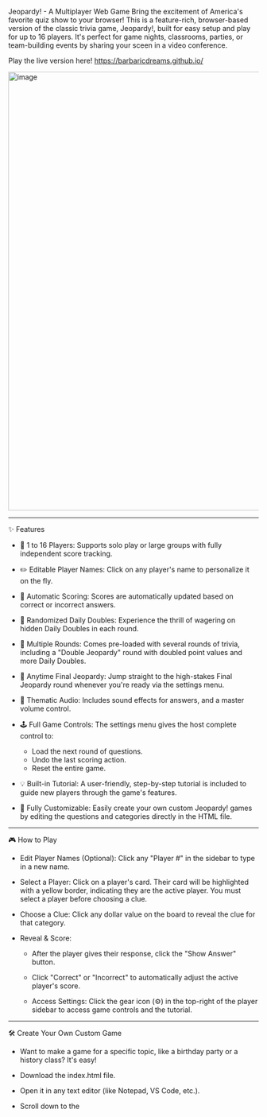 Jeopardy! - A Multiplayer Web Game
Bring the excitement of America's favorite quiz show to your browser! This is a feature-rich, browser-based version of the classic trivia game, Jeopardy!, built for easy setup and play for up to 16 players. It's perfect for game nights, classrooms, parties, or team-building events by sharing your sceen in a video conference.

Play the live version here! https://barbaricdreams.github.io/

<img width="1896" height="883" alt="image" src="https://github.com/user-attachments/assets/bac62baf-486d-49a5-ac29-acd47d3611c4" />

__________________________________________
✨ Features

- 👥 1 to 16 Players: Supports solo play or large groups with fully independent score tracking.

- ✏️ Editable Player Names: Click on any player's name to personalize it on the fly.

- 💯 Automatic Scoring: Scores are automatically updated based on correct or incorrect answers.

- 🎲 Randomized Daily Doubles: Experience the thrill of wagering on hidden Daily Doubles in each round.

- 🔄 Multiple Rounds: Comes pre-loaded with several rounds of trivia, including a "Double Jeopardy" round with doubled point values and more Daily Doubles.

- 🤔 Anytime Final Jeopardy: Jump straight to the high-stakes Final Jeopardy round whenever you're ready via the settings menu.

- 🎵 Thematic Audio: Includes sound effects for answers, and a master volume control.

- 🕹️ Full Game Controls: The settings menu gives the host complete control to:
  - Load the next round of questions.
  - Undo the last scoring action.
  - Reset the entire game.

- 💡 Built-in Tutorial: A user-friendly, step-by-step tutorial is included to guide new players through the game's features.

- 🎨 Fully Customizable: Easily create your own custom Jeopardy! games by editing the questions and categories directly in the HTML file.

__________________________________________
🎮 How to Play
- Edit Player Names (Optional): Click any "Player #" in the sidebar to type in a new name.

- Select a Player: Click on a player's card. Their card will be highlighted with a yellow border, indicating they are the active player. You must select a player before choosing a clue.

- Choose a Clue: Click any dollar value on the board to reveal the clue for that category.

- Reveal & Score:

  - After the player gives their response, click the "Show Answer" button.

  - Click "Correct" or "Incorrect" to automatically adjust the active player's score.

  - Access Settings: Click the gear icon (⚙️) in the top-right of the player sidebar to access game controls and the tutorial.

__________________________________________
🛠️ Create Your Own Custom Game
- Want to make a game for a specific topic, like a birthday party or a history class? It's easy!

- Download the index.html file.

- Open it in any text editor (like Notepad, VS Code, etc.).

- Scroll down to the <script> tag near the bottom of the file.

- Find the variables named standardRoundsData, doubleJeopardyRoundData, and finalJeopardyData.

- Simply edit the category, question, and answer text within these variables to create your very own game board!

__________________________________________
💻 Technologies Used
HTML5

Tailwind CSS - For styling the user interface.

Tone.js - For the web-based audio and sound effects.
